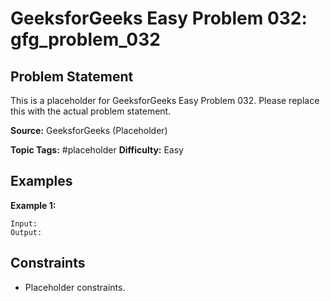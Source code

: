 # GeeksforGeeks Easy Problem 032: gfg_problem_032

## Problem Statement

This is a placeholder for GeeksforGeeks Easy Problem 032.
Please replace this with the actual problem statement.

**Source:** GeeksforGeeks (Placeholder)

**Topic Tags:** #placeholder
**Difficulty:** Easy

## Examples

**Example 1:**

```
Input:
Output:
```

## Constraints

- Placeholder constraints.
